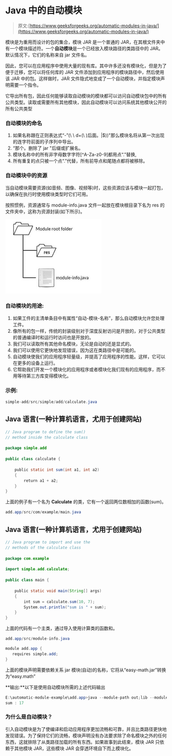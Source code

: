 # Java 中的自动模块

> 原文:[https://www.geeksforgeeks.org/automatic-modules-in-java/](https://www.geeksforgeeks.org/automatic-modules-in-java/)

模块是为重用而设计的包的集合，模块 JAR 是一个普通的 JAR，在其根文件夹中有一个模块描述符。一个**自动模块**是一个已经放入模块路径的类路径中的 JAR。默认情况下，它们的名称来自 jar 文件名。

因此，您可以在应用程序中使用大量的现有库。其中许多还没有模块化，但是为了便于迁移，您可以将任何库的 JAR 文件添加到应用程序的模块路径中，然后使用该 JAR 中的包。这样做时，JAR 文件隐式地变成了一个自动模块，并指定模块声明需要一个指令。

它导出所有包，因此任何能够读取自动模块的模块都可以访问自动模块包中的所有公共类型。读取或需要所有其他模块，因此自动模块可以访问系统其他模块公开的所有公共类型

### 自动模块的命名

1.  如果名称跟在正则表达式“-”(\ \ d+(\ \)后面。|$))"那么模块名将从第一次出现的连字符前面的子序列中导出。
2.  “那个。删除了 jar "后缀或扩展名。
3.  模块名称中的所有非字母数字字符[^A-Za-z0-9]都用点“.”替换,
4.  所有重复的点只被一个点“.”代替，所有前导点和尾随点都将被移除。

### 自动模块中的资源

当自动模块需要资源(如音频、图像、视频等)时，这些资源应该与模块一起打包，以确保在执行时使用模块类型时它们可用。

按照惯例，资源通常与 module-info.java 文件一起放在模块根目录下名为 res 的文件夹中，这称为资源封装(如下所示)。

![](img/84e3511b4824a49886af273d5d7ceb04.png)

### 自动模块的用途:

1.  如果工件的主清单条目中有属性“自动-模块-名称”，那么自动模块允许您处理工件。
2.  像所有的包一样，传统的封装级别对于深度反射访问是开放的，对于公共类型的普通编译时和运行时访问也是开放的。
3.  我们可以读取所有其他命名模块，无论是自动的还是显式的。
4.  我们可以使用它更快地发现错误，因为这在类路径中是可能的。
5.  自动模块使我们的应用程序轻量级，并提高了应用程序的性能。这样，它可以在更多的设备上运行。
6.  它帮助我们开发一个模块化的应用程序或者模块化我们现有的应用程序，而不用等待第三方库变得模块化。

### 示例:

```java
simple-add/src/simple/add/calculate.java
```

## Java 语言(一种计算机语言，尤用于创建网站)

```java
// Java program to define the sum() 
// method inside the calculate class

package simple.add

public class calculate {

    public static int sum(int a1, int a2)
    {
        return a1 + a2;
    }
}
```

上面的例子有一个名为 **Calculate** 的类，它有一个返回两位数相加的函数(sum)。

```java
add.app/src/com/example/main.java
```

## Java 语言(一种计算机语言，尤用于创建网站)

```java
// Java program to import and use the 
// methods of the calculate class

package com.example

import simple.add.calculate;

public class main {

    public static void main(String[] args)
    {
        int sum = calculate.sum(10, 7);
        System.out.println("sum is " + sum);
    }
}
```

上面的代码有一个主类，通过导入使用计算类的函数和。

```java
add.app/src/module-info.java
```

```java
module add.app {
   requires simple.add;
}
```

上面的模块声明需要依赖关系 jar 模块(自动)的名称，它将从“easy-math.jar”转换为“easy.math”

**输出:**以下是使用自动模块所需的上述代码输出

```java
E:\automatic-module-example\add.app>java --module-path out;lib --module add.app/com.example.main
sum : 17
```

### 为什么是自动模块？

引入自动模块是为了使编译和启动应用程序更加流畅和可靠，并且比类路径更快地发现错误。为了保持它们的流畅，模块声明没有办法要求除了命名模块之外的任何东西，这就排除了从类路径加载的所有东西。如果故事到此结束，模块 JAR 只依赖于其他模块 JAR，这些模块 JAR 会穿透环境自下而上模块化。